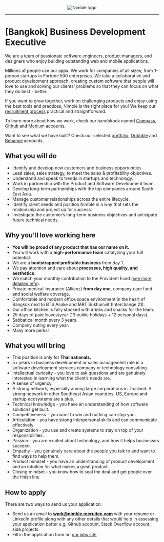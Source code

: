 <p align="center">
  <img alt="Nimble logo" src="https://assets.nimblehq.co/logo/light/logo-light-text-320.png" />
</p>

---

# [Bangkok] Business Development Executive

We are a team of passionate software engineers, product managers, and designers who enjoy building outstanding web and mobile applications.

Millions of people use our apps. We work for companies of all sizes; from 1-person startups to Fortune 500 enterprises. We take a collaborative and product development approach, creating custom software that people will love to use and solving our clients' problems so that they can focus on what they do best - better.

If you want to grow together, work on challenging products and enjoy using the best tools and practices, Nimble is the 
right place for you! We keep our [recruitment process](https://github.com/nimblehq/our-team/blob/master/join-us/our-recruitment-process.md) 
practical and straightforward.

To learn more about how we work, check our handbkook named [Compass](https://compass.nimblehq.co/), [Github](https://github.com/nimblehq/our-team) 
and [Medium](https://medium.com/nimble) accounts. 

Want to see what we have built? Check our selected [portfolio](https://nimblehq.co/work/), 
[Dribbble](https://dribbble.com/nimblehq) and [Behance](https://www.behance.net/nimblehq) accounts.

## What you will do

* Identify and develop new customers and business opportunities.
* Lead sales, sales strategy, to meet the sales & profitability objectives.
* Understand and speak to trends in startups and technology. 
* Work in partnership with the Product and Software Development team.
* Develop long-term partnerships with the top companies around South East Asia. 
* Manage customer relationships across the entire lifecycle.
* Identify client needs and position Nimble in a way that sets the relationship and project up for success.
* Investigate the customer’s long-term business objectives and anticipate future technical needs.

## Why you'll love working here
   
* **You will be proud of any product that has our name on it.**
* You will work with a **high-performance team** catalyzing your full potential. 
* We are a **bootstrapped profitable business** from day 1. 
* We pay attention and care about **processes, high quality, and aesthetics.**
* We match your monthly contribution to the Provident Fund ([see more detailed info](http://capital.sec.or.th/THAIPVD/content_en.php?content_id=00307)).
* Private medical insurance (Allianz) **from day one**, company care fund and social welfare coverage.
* Comfortable and modern office space environment in the heart of Bangkok next to BTS Asoke and MRT Sukhumvit (Interchange 21).
* Our office kitchen is fully stocked with drinks and snacks for the team.
* 25 days of paid leaves/year (13 public holidays + 12 personal days).
* Sabbatical month every 3 years.
* Company outing every year.
* Many more perks!

## What you will bring

* This position is only for **Thai nationals.**
* 5+ years in business development or sales management role in a software development services company or technology consulting.
* Intellectual curiosity - you love to ask questions and are genuinely interested in learning what the client’s needs are. 
* A sense of urgency.
* A strong network, especially among large corporations in Thailand. A strong network in other Southeast Asian countries, US, Europe and startup ecosystems are a plus. 
* Technical knowledge - you have an understanding of how software solutions get built.
* Competitiveness - you want to win and nothing can stop you. 
* Articulation - you have strong interpersonal skills and can communicate effectively. 
* Organization - you use and create systems to stay on top of your responsibilities. 
* Passion - you are excited about technology, and how it helps businesses succeed. 
* Empathy - you genuinely care about the people you talk to and want to find ways to help them. 
* Product mindset - you have an understanding of product development and an intuition for what makes a great product.
* Closing mindset - you know how to seal the deal and get people over the finish line.

## How to apply

There are two ways to send us your application:

* Send us an email to **work@nimble.recruitee.com** with your resume or LinkedIn profile along with any other details that would help in assessing your application better e.g. Github account, Stack Overflow account, side projects.
* Fill in the application form on [our jobs site](https://jobs.nimblehq.co/o/business-development-executive-6)
